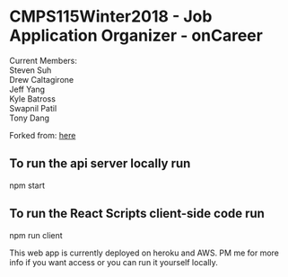 # CMPS115Winter2018 - Job Application Organizer - onCareer
Current Members:  
Steven Suh  
Drew Caltagirone  
Jeff Yang  
Kyle Batross  
Swapnil Patil  
Tony Dang

Forked from: [here](https://github.com/dcalta/CMPS115Winter2018---Job-Application-Organizer)
## To run the api server locally run
npm start

## To run the React Scripts client-side code run
npm run client

This web app is currently deployed on heroku and AWS. PM me for more info if you want access or you can run it yourself locally.

